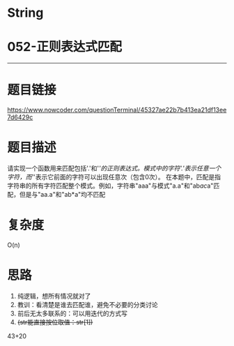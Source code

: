 # String
# 052-正则表达式匹配
-----------
# 题目链接
https://www.nowcoder.com/questionTerminal/45327ae22b7b413ea21df13ee7d6429c

# 题目描述
请实现一个函数用来匹配包括'.'和'*'的正则表达式。模式中的字符'.'表示任意一个字符，而'*'表示它前面的字符可以出现任意次（包含0次）。 在本题中，匹配是指字符串的所有字符匹配整个模式。例如，字符串"aaa"与模式"a.a"和"ab*ac*a"匹配，但是与"aa.a"和"ab*a"均不匹配

# 复杂度
O(n)

# 思路
1. 纯逻辑，想所有情况就对了
2. 教训：看清楚是谁去匹配谁，避免不必要的分类讨论
3. 前后无太多联系的：可以用迭代的方式写
4. ~~(str能直接按位取值：str[1])~~


43+20